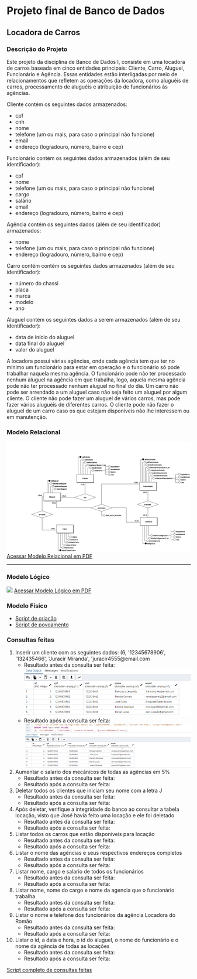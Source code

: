 # Projeto final de Banco de Dados
## Locadora de Carros
### Descrição do Projeto
Este projeto da disciplina de Banco de Dados I, consiste em uma locadora de carros baseada em cinco entidades principais: Cliente, Carro, Aluguel, Funcionário e Agência. Essas entidades estão interligadas por meio de relacionamentos que refletem as operações da locadora, como aluguéis de carros, processamento de aluguéis e atribuição de funcionários às agências.

Cliente contém os seguintes dados armazenados:
<ul>
<li>cpf</li>
<li>cnh</li>
<li>nome</li>
<li>telefone (um ou mais, para caso o principal não funcione)</li>
<li>email</li>
<li>endereço (logradouro, número, bairro e cep)</li>
</ul>
Funcionário contém os seguintes dados armazenados (além de seu identificador):
<ul>
  <li>cpf</li>
  <li>nome</li>
  <li>telefone (um ou mais, para caso o principal não funcione)</li>
  <li>cargo</li>
  <li>salário</li>
  <li>email</li>
  <li>endereço (logradouro, número, bairro e cep)</li>
</ul>
Agência contém os seguintes dados (além de seu identificador) armazenados:
<ul>
  <li>nome</li>
  <li>telefone (um ou mais, para caso o principal não funcione)</li>
  <li>endereço (logradouro, número, bairro e cep)</li>
</ul>

Carro contém contém os seguintes dados armazenados (além de seu identificador):
<ul>
  <li>número do chassi</li>
  <li>placa</li>
  <li>marca</li>
  <li>modelo</li>
  <li>ano</li>
</ul>

Aluguel contém os seguintes dados a serem armazenados (além de seu identificador):
<ul>
  <li>data de início do aluguel</li>
  <li>data final do aluguel</li>
  <li>valor do aluguel</li>
</ul>


A locadora possui várias agências, onde cada agência tem que ter no mínimo um funcionário para estar em operação e o funcionário só pode trabalhar naquela mesma agência.
O funcionário pode não ter processado nenhum aluguel na agência em que trabalha, logo, aquela mesma agência pode não ter processado nenhum aluguel no final do dia.
Um carro não pode ser arrendado a um aluguel caso não seja feito um aluguel por algum cliente.
O cliente não pode fazer um aluguel de vários carros, mas pode fazer vários aluguéis de diferentes carros. O cliente pode não fazer o aluguel de um carro caso os que estejam disponíveis não lhe interessem ou em manutenção.

### Modelo Relacional

<img src="https://github.com/JaumCarvalho/Projeto-final-de-Banco-de-Dados/blob/master/modelos/modelo%20relacional.png">
<a href="https://github.com/JaumCarvalho/Projeto-final-de-Banco-de-Dados/blob/master/modelos/modelo%20relacional.pdf">Acessar Modelo Relacional em PDF</a>
<hr>

### Modelo Lógico
<img src="https://github.com/JaumCarvalho/Projeto-final-de-Banco-de-Dados/blob/master/modelos/modelo%20l%C3%B3gico.png">
<a href="https://github.com/JaumCarvalho/Projeto-final-de-Banco-de-Dados/blob/master/modelos/modelo%20l%C3%B3gico.pdf">Acessar Modelo Lógico em PDF</a>
<br>

### Modelo Físico
<ul>
  <li><a href="https://github.com/JaumCarvalho/Projeto-final-de-Banco-de-Dados/blob/master/modelos/modelo%20f%C3%ADsico/scripts%20sql/locadora_script_criacao.sql">Script de criação</a></li>
  <li><a href="https://github.com/JaumCarvalho/Projeto-final-de-Banco-de-Dados/blob/master/modelos/modelo%20f%C3%ADsico/scripts%20sql/locadora_script_povoa.sql">Script de povoamento</a></li>
</ul>

### Consultas feitas
<ol>
  <li>
    Inserir um cliente com os seguintes dados: (6, '12345678906', '132435466', 'Juracir Miranda', 'juracir4555@email.com
    <ul>
      <li>
        Resultado antes da consulta ser feita:
        <img src="https://github.com/JaumCarvalho/Projeto-final-de-Banco-de-Dados/blob/master/consultas/img/1%20consulta%20-%20antes.png">
      </li>
      <li>   
        Resultado após a consulta ser feita:
        <img src="https://github.com/JaumCarvalho/Projeto-final-de-Banco-de-Dados/blob/master/consultas/img/1%20consulta%20-%20depois.png">
      </li>
    </ul>
  </li>
  <li>
    Aumentar o salario dos mecânicos de todas as agências em 5%
    <ul>
      <li>
        Resultado antes da consulta ser feita:
        <img src="">
      </li>
      <li>   
        Resultado após a consulta ser feita:
        <img src="">
      </li>
    </ul>
  </li>
  <li>
    Deletar todos os clientes que iniciam seu nome com a letra J
    <ul>
      <li>
        Resultado antes da consulta ser feita:
        <img src="">
      </li>
      <li>   
        Resultado após a consulta ser feita:
        <img src="">
      </li>
    </ul>
  </li>
  <li>
    Após deletar, verifique a integridade do banco ao consultar a tabela locação, visto que José havia feito uma locação e ele foi deletado
    <ul>
      <li>
        Resultado antes da consulta ser feita:
        <img src="">
      </li>
      <li>   
        Resultado após a consulta ser feita:
        <img src="">
      </li>
    </ul>
  </li>
  <li>
    Listar todos os carros que estão disponíveis para locação
    <ul>
      <li>
        Resultado antes da consulta ser feita:
        <img src="">
      </li>
      <li>   
        Resultado após a consulta ser feita:
        <img src="">
      </li>
    </ul>
  </li>
  <li>
    Listar o nome das agências e seus respectivos endereços completos
    <ul>
      <li>
        Resultado antes da consulta ser feita:
        <img src="">
      </li>
      <li>   
        Resultado após a consulta ser feita:
        <img src="">
      </li>
    </ul>
  </li>
  <li>
    Listar nome, cargo e salario de todos os funcionários
    <ul>
      <li>
        Resultado antes da consulta ser feita:
        <img src="">
      </li>
      <li>   
        Resultado após a consulta ser feita:
        <img src="">
      </li>
    </ul>
  </li>
  <li>
    Listar nome, nome do cargo e nome da agencia que o funcionário trabalha
    <ul>
      <li>
        Resultado antes da consulta ser feita:
        <img src="">
      </li>
      <li>   
        Resultado após a consulta ser feita:
        <img src="">
      </li>
    </ul>
  </li>
  <li>
    Listar o nome e telefone dos funcionários da agência Locadora do Romão
    <ul>
      <li>
        Resultado antes da consulta ser feita:
        <img src="">
      </li>
      <li>   
        Resultado após a consulta ser feita:
        <img src="">
      </li>
    </ul>
  </li>
  <li>
    Listar o id, a data e hora, o id do aluguel, o nome do funcionário e o nome da agência de todas as locações
    <ul>
      <li>
        Resultado antes da consulta ser feita:
        <img src="">
      </li>
      <li>   
        Resultado após a consulta ser feita:
        <img src="">
      </li>
    </ul>
  </li>
</ol>

<a href="https://github.com/JaumCarvalho/Projeto-final-de-Banco-de-Dados/blob/master/consultas/script_de_consultas.sql">Script completo de consultas feitas</a>
